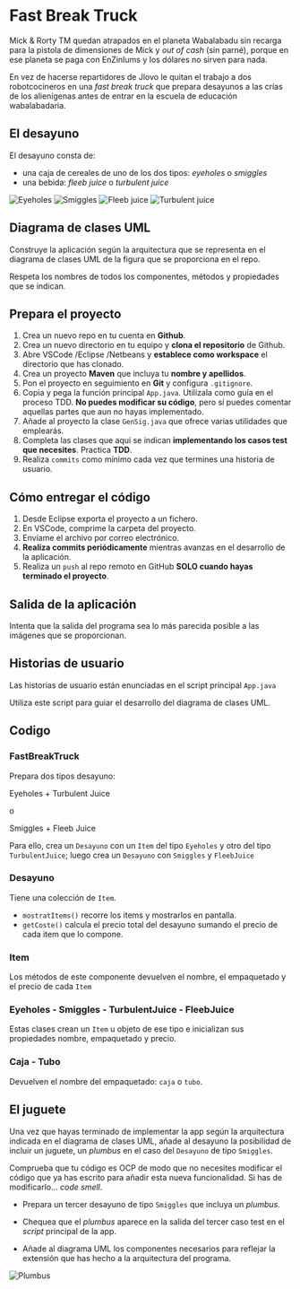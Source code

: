 # Fast Break Truck

Mick & Rorty TM quedan atrapados en el planeta Wabalabadu sin recarga para la pistola de dimensiones de Mick y _out of cash_ (sin parné), porque en ese planeta se paga con EnZinIums y los dólares no sirven para nada.

En vez de hacerse repartidores de Jlovo le quitan el trabajo a dos robotcocineros en una _fast break truck_ que prepara desayunos a las crías de los alienígenas antes de entrar en la escuela de educación wabalabadaria.

## El desayuno

El desayuno consta de:

- una caja de cereales de uno de los dos tipos: _eyeholes_ o _smiggles_
- una bebida: _fleeb juice_ o _turbulent juice_

![Eyeholes](https://i.redd.it/h0brsb41byxy.jpg)
![Smiggles](https://http2.mlstatic.com/fresa-smiggles-rick-y-morty-cereales-para-el-desayuno-fy-D_NQ_NP_788308-MLM26604455613_012018-F.jpg)
![Fleeb juice](https://images-na.ssl-images-amazon.com/images/I/61uEBPcFdOL._SY679_.jpg)
![Turbulent juice](https://i.imgur.com/D6yz7nC.jpg)

## Diagrama de clases UML

Construye la aplicación según la arquitectura que se representa en el diagrama de clases UML de la figura que se proporciona en el repo.

Respeta los nombres de todos los componentes, métodos y propiedades que se indican.

## Prepara el proyecto

 1. Crea un nuevo repo en tu cuenta en **Github**.
 2. Crea un nuevo directorio en tu equipo y **clona el repositorio** de Github.
 3. Abre VSCode /Eclipse /Netbeans y **establece como workspace** el directorio que has clonado.
 4. Crea un proyecto **Maven** que incluya tu **nombre y apellidos**.
 5. Pon el proyecto en seguimiento en **Git** y configura `.gitignore`.
 6. Copia y pega la función principal `App.java`. Utilízala como guía en el proceso TDD. **No puedes modificar su código**, pero sí puedes comentar aquellas partes que aun no hayas implementado.
 7. Añade al proyecto la clase `GenSig.java` que ofrece varias utilidades que emplearás.
 8. Completa las clases que aquí se indican **implementando los casos test que necesites**. Practica **TDD**.
 9. Realiza `commits` como mínimo cada vez que termines una historia de usuario.

## Cómo entregar el código

 1. Desde Eclipse exporta el proyecto a un fichero.
 2. En VSCode, comprime la carpeta del proyecto.
 3. Envíame el archivo por correo electrónico.
 4. **Realiza commits periódicamente** mientras avanzas en el desarrollo de la aplicación.
 5. Realiza un `push` al repo remoto en GitHub **SOLO cuando hayas terminado el proyecto**.

## Salida de la aplicación

Intenta que la salida del programa sea lo más parecida posible a las imágenes que se proporcionan.

## Historias de usuario

Las historias de usuario están enunciadas en el script principal `App.java`

Utiliza este script para guiar el desarrollo del diagrama de clases UML.

## Codigo

### FastBreakTruck

Prepara dos tipos desayuno:

Eyeholes + Turbulent Juice

o

Smiggles + Fleeb Juice

Para ello, crea un `Desayuno` con un `Item` del tipo `Eyeholes` y otro del tipo `TurbulentJuice`; luego crea un `Desayuno` con `Smiggles` y `FleebJuice`

### Desayuno

Tiene una colección de `Item`.

- `mostratItems()` recorre los items y mostrarlos en pantalla.
- `getCoste()` calcula el precio total del desayuno sumando el precio de cada item que lo compone.

### Item

Los métodos de este componente devuelven el nombre, el empaquetado y el precio de cada `Item`

### Eyeholes - Smiggles - TurbulentJuice - FleebJuice

Estas clases crean un `Item` u objeto de ese tipo e inicializan sus propiedades nombre, empaquetado y precio.

### Caja - Tubo

Devuelven el nombre del empaquetado: `caja` o `tubo`.

## El juguete

Una vez que hayas terminado de implementar la app según la arquitectura indicada en el diagrama de clases UML, añade al desayuno la posibilidad de incluir un juguete, un _plumbus_ en el caso del `Desayuno` de tipo `Smiggles`.

Comprueba que tu código es OCP de modo que no necesites modificar el código que ya has escrito para añadir esta nueva funcionalidad. Si has de modificarlo... _code smell_.

- Prepara un tercer desayuno de tipo `Smiggles` que incluya un _plumbus_.

- Chequea que el _plumbus_ aparece en la salida del tercer caso test en el _script_ principal de la app.

- Añade al diagrama UML los componentes necesarios para reflejar la extensión que has hecho a la arquitectura del programa.

![Plumbus](https://i.pinimg.com/originals/65/8f/42/658f428f66876ba5fef850ca2a410117.jpg)
